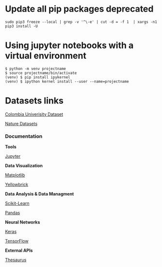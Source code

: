 
# Update all pip packages deprecated
```console
sudo pip3 freeze --local | grep -v '^\-e' | cut -d = -f 1  | xargs -n1 pip3 install -U
```

# Using jupyter notebooks with a virtual environment
```console
$ python -m venv projectname  
$ source projectname/bin/activate  
(venv) $ pip install ipykernel  
(venv) $ ipython kernel install --user --name=projectname
```
# Datasets links

[Colombia Univerisity Dataset](http://people.dbmi.columbia.edu/~friedma/Projects/DiseaseSymptomKB/index.html)

[Nature Datasets](https://media.nature.com/original/nature-assets/ncomms/2014/140626/ncomms5212/extref/)

### Documentation

**Tools**

[Jupyter](https://jupyter.org/)

**Data Visualization**

[Matplotlib](https://matplotlib.org/)

[Yellowbrick](https://www.scikit-yb.org/en/latest/api/index.html)


**Data Analysis & Data Managment**

[Scikit-Learn](https://scikit-learn.org/stable/)

[Pandas](http://pandas.pydata.org/pandas-docs/stable/)

**Neural Networks**

[Keras](https://keras.io/)

[TensorFlow](https://www.tensorflow.org/)

**External APIs**

[Thesaurus](https://pypi.org/project/thesaurus/)

